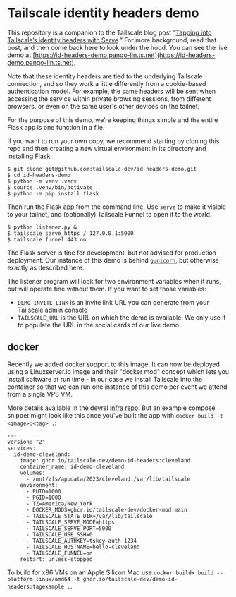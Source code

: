 # Tailscale identity headers demo

This repository is a companion to the Tailscale blog post “[Tapping into Tailscale’s identity headers with Serve](https://tailscale.dev/blog/id-headers-tailscale-serve-flask).” For more background, read that post, and then come back here to look under the hood. You can see the live demo at [https://id-headers-demo.pango-lin.ts.net](https://id-headers-demo.pango-lin.ts.net).

Note that these identity headers are tied to the underlying Tailscale connection, and so they work a little differently from a cookie-based authentication model. For example, the same headers will be sent when accessing the service within private browsing sessions, from different browsers, or even on the same user's other devices on the tailnet.

For the purpose of this demo, we’re keeping things simple and the entire Flask app is one function in a file.

If you want to run your own copy, we recommend starting by cloning this repo and then creating a new virtual environment in its directory and installing Flask.

```
$ git clone git@github.com:tailscale-dev/id-headers-demo.git
$ cd id-headers-demo
$ python -m venv .venv
$ source .venv/bin/activate
$ python -m pip install flask
```

Then run the Flask app from the command line. Use `serve` to make it visible to your tailnet, and (optionally) Tailscale Funnel to open it to the world.

```
$ python listener.py &
$ tailscale serve https / 127.0.0.1:5000
$ tailscale funnel 443 on
```

The Flask server is fine for development, but not advised for production deployment. Our instance of this demo is behind [`gunicorn`](https://gunicorn.org/), but otherwise exactly as described here.

The listener program will look for two environment variables when it runs, but will operate fine without them. If you want to set those variables:

- `DEMO_INVITE_LINK` is an invite link URL you can generate from your Tailscale admin console
- `TAILSCALE_URL` is the URL on which the demo is available. We only use it to populate the URL in the social cards of our live demo.

## docker

Recently we added docker support to this image. It can now be deployed using a Linuxserver.io image and their "docker mod" concept which lets you install software at run time - in our case we install Tailscale into the container so that we can run one instance of this demo per event we attend from a single VPS VM.

More details available in the devrel [infra repo](https://github.com/tailscale-dev/devrel-demo-infra). But an example compose snippet might look like this once you've built the app with `docker build -t <image>:<tag> .`:

```
---
version: "2"
services:
  id-demo-cleveland:
    image: ghcr.io/tailscale-dev/demo-id-headers:cleveland
    container_name: id-demo-cleveland
    volumes:
      - /mnt/zfs/appdata/2023/cleveland:/var/lib/tailscale
    environment:
      - PUID=1000
      - PGID=1000
      - TZ=America/New_York
      - DOCKER_MODS=ghcr.io/tailscale-dev/docker-mod:main
      - TAILSCALE_STATE_DIR=/var/lib/tailscale
      - TAILSCALE_SERVE_MODE=https
      - TAILSCALE_SERVE_PORT=5000
      - TAILSCALE_USE_SSH=0
      - TAILSCALE_AUTHKEY=tskey-auth-1234
      - TAILSCALE_HOSTNAME=hello-cleveland
      - TAILSCALE_FUNNEL=on
    restart: unless-stopped
```

To build for x86 VMs on an Apple Silicon Mac use `docker buildx build --platform linux/amd64 -t ghcr.io/tailscale-dev/demo-id-headers:tagexample .`.
